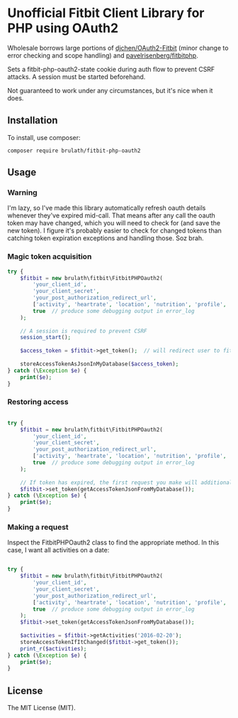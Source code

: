 # Unofficial Fitbit Client Library for PHP using OAuth2

Wholesale borrows large portions of [djchen/OAuth2-Fitbit](https://github.com/djchen/oauth2-fitbit) (minor change to
 error checking and scope handling) and [pavelrisenberg/fitbitphp](https://github.com/pavelrisenberg/fitbitphp).

Sets a fitbit-php-oauth2-state cookie during auth flow to prevent CSRF attacks. A session must be started beforehand.

Not guaranteed to work under any circumstances, but it's nice when it does.

## Installation

To install, use composer:

```composer require brulath/fitbit-php-oauth2```

## Usage

### Warning

I'm lazy, so I've made this library automatically refresh oauth details whenever they've expired mid-call. That means
 after any call the oauth token may have changed, which you will need to check for (and save the new token). I figure
 it's probably easier to check for changed tokens than catching token expiration exceptions and handling those.
 Soz brah.

### Magic token acquisition

```php
try {
    $fitbit = new brulath\fitbit\FitbitPHPOauth2(
        'your_client_id',
        'your_client_secret',
        'your_post_authorization_redirect_url',
        ['activity', 'heartrate', 'location', 'nutrition', 'profile', 'settings', 'sleep', 'social', 'weight'], // desired scopes
        true  // produce some debugging output in error_log
    );
    
    // A session is required to prevent CSRF
    session_start();
    
    $access_token = $fitbit->get_token();  // will redirect user to fitbit. the cookie it sets must survive.
    
    storeAccessTokenAsJsonInMyDatabase($access_token);
} catch (\Exception $e) {
    print($e);
}
```

### Restoring access
```php

try {
    $fitbit = new brulath\fitbit\FitbitPHPOauth2(
        'your_client_id',
        'your_client_secret',
        'your_post_authorization_redirect_url',
        ['activity', 'heartrate', 'location', 'nutrition', 'profile', 'settings', 'sleep', 'social', 'weight'], // desired scopes
        true  // produce some debugging output in error_log
    );
    
    // If token has expired, the first request you make will additionally make a refresh request
    $fitbit->set_token(getAccessTokenJsonFromMyDatabase());
} catch (\Exception $e) {
    print($e);
}
```

### Making a request

Inspect the FitbitPHPOauth2 class to find the appropriate method. In this case, I want all activities on a date:
```php

try {
    $fitbit = new brulath\fitbit\FitbitPHPOauth2(
        'your_client_id',
        'your_client_secret',
        'your_post_authorization_redirect_url',
        ['activity', 'heartrate', 'location', 'nutrition', 'profile', 'settings', 'sleep', 'social', 'weight'], // desired scopes
        true  // produce some debugging output in error_log
    );
    $fitbit->set_token(getAccessTokenJsonFromMyDatabase());
    
    $activities = $fitbit->getActivities('2016-02-20');
    storeAccessTokenIfItChanged($fitbit->get_token());
    print_r($activities);
} catch (\Exception $e) {
    print($e);
}
```

## License

The MIT License (MIT).

